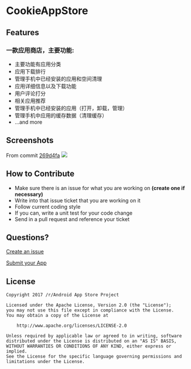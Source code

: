 # CookieAppStore


## Features
### 一款应用商店，主要功能:
* 主要功能有应用分类
* 应用下载排行
* 管理手机中已经安装的应用和空间清理
* 应用详细信息以及下载功能
* 用户评论打分
* 相关应用推荐
* 管理手机中已经安装的应用（打开，卸载，管理）
* 管理手机中应用的缓存数据（清理缓存）
* ...and more

## Screenshots
From commit [269d4fa](https://github.com/d4rken/reddit-android-appstore/commit/269d4fab0fd2a4553c7d51dcaaf5da82de3883a3)
![](art/preview-v080.png)

## How to Contribute
* Make sure there is an issue for what you are working on __(create one if necessary)__
* Write into that issue ticket that you are working on it
* Follow current coding style
* If you can, write a unit test for your code change
* Send in a pull request and reference your ticket

## Questions?
[Create an issue](https://github.com/d4rken/reddit-android-appstore/issues/new)

[Submit your App](https://androidflair.github.io/wikiapps/)

## License
```
Copyright 2017 /r/Android App Store Project

Licensed under the Apache License, Version 2.0 (the "License");
you may not use this file except in compliance with the License.
You may obtain a copy of the License at

    http://www.apache.org/licenses/LICENSE-2.0

Unless required by applicable law or agreed to in writing, software
distributed under the License is distributed on an "AS IS" BASIS,
WITHOUT WARRANTIES OR CONDITIONS OF ANY KIND, either express or implied.
See the License for the specific language governing permissions and
limitations under the License.
```
